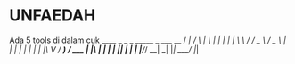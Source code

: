 # UNFAEDAH
Ada 5 tools di dalam cuk  ____    _    _   _ _____ _   ___   __ / ___|  / \  | \ | |_   _| | | \ \ / / \___ \ / _ \ |  \| | | | | | | |\ V /  ___) / ___ \| |\  | | | | |_| | | | |____/_/   \_\_| \_| |_|  \___/  |_|
